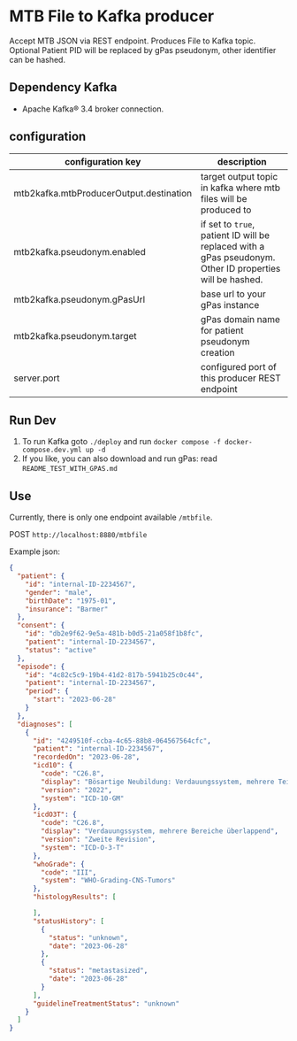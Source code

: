 # MTB File to Kafka producer
Accept MTB JSON via REST endpoint. Produces File to Kafka topic. Optional Patient PID will be replaced by gPas pseudonym, other identifier can be hashed.

## Dependency Kafka
* Apache Kafka® 3.4 broker connection.

## configuration

| configuration key                       | description                                                                                               |
|-----------------------------------------|-----------------------------------------------------------------------------------------------------------|
| mtb2kafka.mtbProducerOutput.destination | target output topic in kafka where mtb files will be produced to                                          |
| mtb2kafka.pseudonym.enabled             | if set to `true`, patient ID will be replaced with a gPas pseudonym. Other ID properties will be hashed.  |
| mtb2kafka.pseudonym.gPasUrl             | base url to your gPas instance                                                                            |
| mtb2kafka.pseudonym.target              | gPas domain name for patient pseudonym creation                                                           |
| server.port                             | configured port of this producer REST endpoint                                                            |

## Run Dev

1. To run Kafka goto `./deploy` and run `docker compose -f docker-compose.dev.yml up -d`
2. If you like, you can also download and run gPas: read `README_TEST_WITH_GPAS.md`

## Use

Currently, there is only one endpoint available `/mtbfile`.

POST `http://localhost:8880/mtbfile` 

Example json:

```json
{
  "patient": {
    "id": "internal-ID-2234567",
    "gender": "male",
    "birthDate": "1975-01",
    "insurance": "Barmer"
  },
  "consent": {
    "id": "db2e9f62-9e5a-481b-b0d5-21a058f1b8fc",
    "patient": "internal-ID-2234567",
    "status": "active"
  },
  "episode": {
    "id": "4c82c5c9-19b4-41d2-817b-5941b25c0c44",
    "patient": "internal-ID-2234567",
    "period": {
      "start": "2023-06-28"
    }
  },
  "diagnoses": [
    {
      "id": "4249510f-ccba-4c65-88b8-064567564cfc",
      "patient": "internal-ID-2234567",
      "recordedOn": "2023-06-28",
      "icd10": {
        "code": "C26.8",
        "display": "Bösartige Neubildung: Verdauungssystem, mehrere Teilbereiche überlappend",
        "version": "2022",
        "system": "ICD-10-GM"
      },
      "icdO3T": {
        "code": "C26.8",
        "display": "Verdauungssystem, mehrere Bereiche überlappend",
        "version": "Zweite Revision",
        "system": "ICD-O-3-T"
      },
      "whoGrade": {
        "code": "III",
        "system": "WHO-Grading-CNS-Tumors"
      },
      "histologyResults": [

      ],
      "statusHistory": [
        {
          "status": "unknown",
          "date": "2023-06-28"
        },
        {
          "status": "metastasized",
          "date": "2023-06-28"
        }
      ],
      "guidelineTreatmentStatus": "unknown"
    }
  ]
}

```
